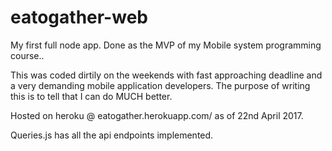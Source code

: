 # eatogather-web

My first full node app. Done as the MVP of my Mobile system programming course..

This was coded dirtily on the weekends with fast approaching deadline and a very demanding mobile application developers. The purpose of writing this is to tell that I can do MUCH better. 

Hosted on heroku @ eatogather.herokuapp.com/ as of 22nd April 2017.

Queries.js has all the api endpoints implemented. 
 

